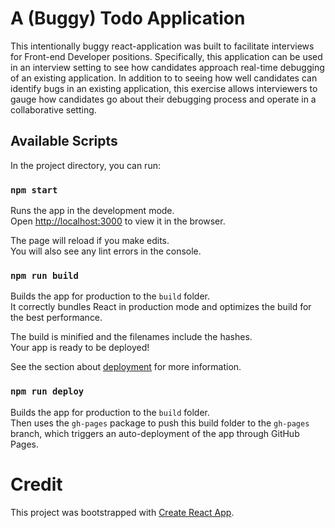 # A (Buggy) Todo Application

This intentionally buggy react-application was built to facilitate interviews for Front-end Developer positions. Specifically, this application can be used in an interview setting to see how candidates approach real-time debugging of an existing application. In addition to to seeing how well candidates can identify bugs in an existing application, this exercise allows interviewers to gauge how candidates go about their debugging process and operate in a collaborative setting.


## Available Scripts

In the project directory, you can run:

### `npm start`

Runs the app in the development mode.\
Open [http://localhost:3000](http://localhost:3000) to view it in the browser.

The page will reload if you make edits.\
You will also see any lint errors in the console.

### `npm run build`

Builds the app for production to the `build` folder.\
It correctly bundles React in production mode and optimizes the build for the best performance.

The build is minified and the filenames include the hashes.\
Your app is ready to be deployed!

See the section about [deployment](https://facebook.github.io/create-react-app/docs/deployment) for more information.

### `npm run deploy`

Builds the app for production to the `build` folder.\
Then uses the `gh-pages` package to push this build folder to the `gh-pages` branch\,
which triggers an auto-deployment of the app through GitHub Pages.


# Credit

This project was bootstrapped with [Create React App](https://github.com/facebook/create-react-app).
